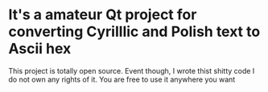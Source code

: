 # It's a amateur Qt project for converting Cyrilllic and Polish text to Ascii hex
This project is totally open source. Event though, I wrote thist shitty code I do not own any rights of it.
You are free to use it anywhere you want
